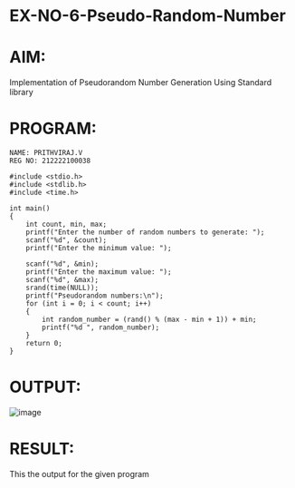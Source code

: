 # EX-NO-6-Pseudo-Random-Number

# AIM: 

Implementation of Pseudorandom Number Generation Using Standard library

# PROGRAM:
```
NAME: PRITHVIRAJ.V
REG NO: 212222100038

#include <stdio.h>
#include <stdlib.h>
#include <time.h>

int main() 
{
    int count, min, max;
    printf("Enter the number of random numbers to generate: ");
    scanf("%d", &count);
    printf("Enter the minimum value: ");
    
    scanf("%d", &min);
    printf("Enter the maximum value: ");
    scanf("%d", &max);
    srand(time(NULL));
    printf("Pseudorandom numbers:\n");   
    for (int i = 0; i < count; i++) 
    {
        int random_number = (rand() % (max - min + 1)) + min;
        printf("%d ", random_number);
    }
    return 0;
}
```
# OUTPUT:
![image](https://github.com/user-attachments/assets/f20dc266-6357-4321-9b7f-5606e10d344f)

# RESULT:
This the output for the given program

